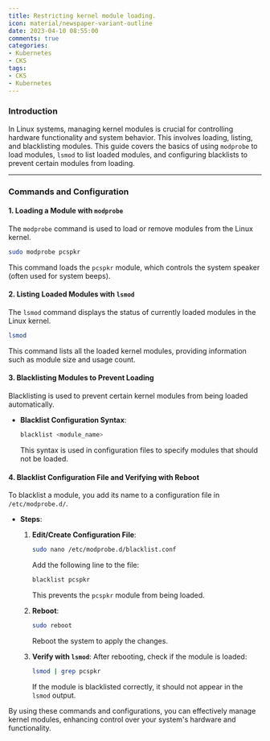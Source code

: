 ```yaml
---
title: Restricting kernel module loading.
icon: material/newspaper-variant-outline
date: 2023-04-10 08:55:00
comments: true
categories:
- Kubernetes
- CKS
tags:
- CKS
- Kubernetes
---
```


### Introduction

In Linux systems, managing kernel modules is crucial for controlling hardware functionality and system behavior. This involves loading, listing, and blacklisting modules. This guide covers the basics of using `modprobe` to load modules, `lsmod` to list loaded modules, and configuring blacklists to prevent certain modules from loading.

---

### Commands and Configuration

#### 1. Loading a Module with `modprobe`

The `modprobe` command is used to load or remove modules from the Linux kernel.

  ```sh
  sudo modprobe pcspkr
  ```

  This command loads the `pcspkr` module, which controls the system speaker (often used for system beeps).

#### 2. Listing Loaded Modules with `lsmod`

The `lsmod` command displays the status of currently loaded modules in the Linux kernel.

  ```sh
  lsmod
  ```

  This command lists all the loaded kernel modules, providing information such as module size and usage count.

#### 3. Blacklisting Modules to Prevent Loading

Blacklisting is used to prevent certain kernel modules from being loaded automatically.

- **Blacklist Configuration Syntax**:

  ```sh
  blacklist <module_name>
  ```

  This syntax is used in configuration files to specify modules that should not be loaded.

#### 4. Blacklist Configuration File and Verifying with Reboot

To blacklist a module, you add its name to a configuration file in `/etc/modprobe.d/`.

- **Steps**:
  1. **Edit/Create Configuration File**:

     ```sh
     sudo nano /etc/modprobe.d/blacklist.conf
     ```

     Add the following line to the file:

     ```sh
     blacklist pcspkr
     ```

     This prevents the `pcspkr` module from being loaded.

  2. **Reboot**:

     ```sh
     sudo reboot
     ```

     Reboot the system to apply the changes.

  3. **Verify with `lsmod`**:
     After rebooting, check if the module is loaded:

     ```sh
     lsmod | grep pcspkr
     ```

     If the module is blacklisted correctly, it should not appear in the `lsmod` output.

By using these commands and configurations, you can effectively manage kernel modules, enhancing control over your system's hardware and functionality.
